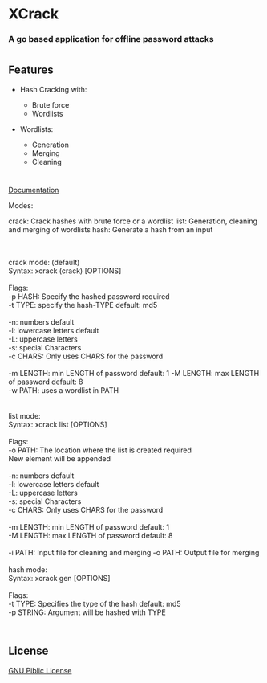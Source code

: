 # XCrack

### A go based application for offline password attacks

#

## Features

* Hash Cracking with:
    * Brute force
    * Wordlists

* Wordlists:
    * Generation
    * Merging
    * Cleaning

#

[Documentation](https://adzsx.github.io)


Modes:<br>

crack:  Crack hashes with brute force or a wordlist
list:   Generation, cleaning and merging of wordlists 
hash:   Generate a hash from an input


<br><br>
crack mode: (default)<br>
Syntax:			xcrack (crack) [OPTIONS]<br>
<br>
Flags:
<br>
-p HASH:	   	Specify the hashed password 					required<br>
-t TYPE:		specify the hash-TYPE 							default: md5<br>
<br>
-n:			numbers											default<br>
-l:			lowercase letters								default<br>
-L:			uppercase letters<br>
-s:			special Characters<br>
-c CHARS:	Only uses CHARS for the password<br>
<br>
-m LENGTH:	min LENGTH of password							default: 1
-M LENGTH:	max LENGTH of password 							default: 8
<br>
-w PATH:	uses a wordlist in PATH<br>
<br>
<br>
list mode:<br>
Syntax:        	xcrack list [OPTIONS]<br>
<br>
Flags:<br>
-o PATH:		The location where the list is created		 	required<br>
New element will be appended<br>
<br>
-n:    		numbers											default<br>
-l:    		lowercase letters								default<br>
-L:    		uppercase letters<br>
-s:    		special Characters<br>
-c CHARS:	Only uses CHARS for the password<br>
<br>
-m LENGTH:  min LENGTH of password							default: 1<br>
-M LENGTH:  max LENGTH of password							default: 8<br>
<br>
-i PATH:    Input file for cleaning and merging
-o PATH:    Output file for merging
<br>
<br>
hash mode:<br>
Syntax:			xcrack gen [OPTIONS]<br>
<br>
Flags:<br>
-t TYPE:	Specifies the type of the hash 					default: md5<br>
-p STRING:  Argument will be hashed with TYPE<br>
<br>

#

## License

[GNU Piblic License](https://choosealicense.com/licenses/gpl-3.0/)
